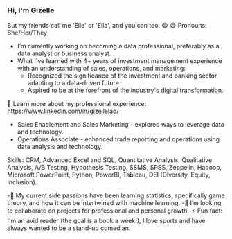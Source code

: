 ### Hi, I'm Gizelle
But my friends call me 'Elle' or 'Ella', and you can too. 😁 
😄 Pronouns: She/Her/They

* I’m currently working on becoming a data professional, preferably as a data analyst or business analyst. 
* What I've learned with 4+ years of investment management experience with an understanding of sales, operations, and marketing:
   * Recognized the significance of the investment and banking sector adapting to a data-driven future
   * Aspired to be at the forefront of the industry's digital transformation.

:love_letter: Learn more about my professional experience: https://www.linkedin.com/in/gizellelao/ 
   * Sales Enablement and Sales Marketing - explored ways to leverage data and technology.
   * Operations Associate - enhanced trade reporting and operations using data analysis and technology.

Skills: CRM, Advanced Excel and SQL, Quantitative Analysis, Qualitative Analysis, A/B Testing, Hypothesis Testing, SSMS, SPSS, Zeppelin, Hadoop, Microsoft PowerPoint, Python, PowerBI, Tableau, DEI (Diversity, Equity, Inclusion).

-🌱 My current side passions have been learning statistics, specifically game theory, and how it can be intertwined with machine learning.
-👯 I’m looking to collaborate on projects for professional and personal growth
-⚡ Fun fact: I'm an avid reader (the goal is a book a week!), I love sports and have always wanted to be a stand-up comedian.

